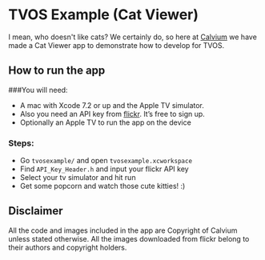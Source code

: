 TVOS Example (Cat Viewer)
=========================

I mean, who doesn't like cats? We certainly do, so here at [Calvium](http://www.calvium.com) we have made a Cat Viewer app to demonstrate how to develop for TVOS.

How to run the app
------------------

###You will need:

* A mac with Xcode 7.2 or up and the Apple TV simulator.
* Also you need an API key from [flickr](http://www.flickr.com). It’s free to sign up.
* Optionally an Apple TV to run the app on the device

### Steps:

* Go `tvosexample/` and open `tvosexample.xcworkspace`
* Find `API_Key_Header.h` and input your flickr API key 
* Select your tv simulator and hit run
* Get some popcorn and watch those cute kitties! :)


Disclaimer
----------

All the code and images included in the app are Copyright of Calvium unless stated otherwise. All the images downloaded from flickr belong to their authors and copyright holders.
